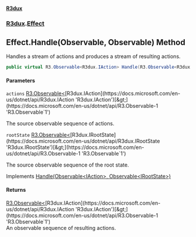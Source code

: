 #### [R3dux](R3dux.md 'R3dux')
### [R3dux](R3dux.md#R3dux 'R3dux').[Effect](Effect.md 'R3dux.Effect')

## Effect.Handle(Observable<IAction>, Observable<IRootState>) Method

Handles a stream of actions and produces a stream of resulting actions.

```csharp
public virtual R3.Observable<R3dux.IAction> Handle(R3.Observable<R3dux.IAction> actions, R3.Observable<R3dux.IRootState> rootState);
```
#### Parameters

<a name='R3dux.Effect.Handle(R3.Observable_R3dux.IAction_,R3.Observable_R3dux.IRootState_).actions'></a>

`actions` [R3.Observable&lt;](https://docs.microsoft.com/en-us/dotnet/api/R3.Observable-1 'R3.Observable`1')[R3dux.IAction](https://docs.microsoft.com/en-us/dotnet/api/R3dux.IAction 'R3dux.IAction')[&gt;](https://docs.microsoft.com/en-us/dotnet/api/R3.Observable-1 'R3.Observable`1')

The source observable sequence of actions.

<a name='R3dux.Effect.Handle(R3.Observable_R3dux.IAction_,R3.Observable_R3dux.IRootState_).rootState'></a>

`rootState` [R3.Observable&lt;](https://docs.microsoft.com/en-us/dotnet/api/R3.Observable-1 'R3.Observable`1')[R3dux.IRootState](https://docs.microsoft.com/en-us/dotnet/api/R3dux.IRootState 'R3dux.IRootState')[&gt;](https://docs.microsoft.com/en-us/dotnet/api/R3.Observable-1 'R3.Observable`1')

The source observable sequence of the root state.

Implements [Handle(Observable&lt;IAction&gt;, Observable&lt;IRootState&gt;)](https://docs.microsoft.com/en-us/dotnet/api/R3dux.IEffect.Handle#R3dux_IEffect_Handle_R3_Observable{R3dux_IAction},R3_Observable{R3dux_IRootState}_ 'R3dux.IEffect.Handle(R3.Observable{R3dux.IAction},R3.Observable{R3dux.IRootState})')

#### Returns
[R3.Observable&lt;](https://docs.microsoft.com/en-us/dotnet/api/R3.Observable-1 'R3.Observable`1')[R3dux.IAction](https://docs.microsoft.com/en-us/dotnet/api/R3dux.IAction 'R3dux.IAction')[&gt;](https://docs.microsoft.com/en-us/dotnet/api/R3.Observable-1 'R3.Observable`1')  
An observable sequence of resulting actions.
